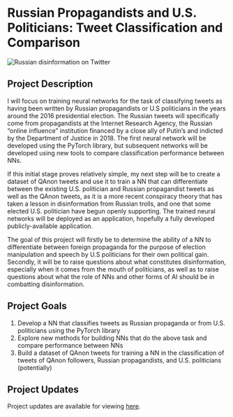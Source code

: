 # Russian Propagandists and U.S. Politicians: Tweet Classification and Comparison

![Russian disinformation on Twitter](https://fivethirtyeight.com/wp-content/uploads/2018/07/roeder-russiantweets-1.png)

## Project Description

I will focus on training neural networks for the task of classifying tweets as having been written by Russian propagandists or U.S politicians in the years around the 2016 presidential election. The Russian tweets will specifically come from propagandists at the Internet Research Agency, the Russian “online influence” institution financed by a close ally of Putin’s and indicted by the Department of Justice in 2018. The first neural network will be developed using the PyTorch library, but subsequent networks will be developed using new tools to compare classification performance between NNs.

If this initial stage proves relatively simple, my next step will be to create a dataset of QAnon tweets and use it to train a NN that can differentiate between the existing U.S. politician and Russian propagandist tweets as well as the QAnon tweets, as it is a more recent conspiracy theory that has taken a lesson in disinformation from Russian trolls, and one that some elected U.S. politician have begun openly supporting. The trained neural networks will be deployed as an application, hopefully a fully developed publicly-available application.

The goal of this project will firstly be to determine the ability of a NN to differentiate between foreign propaganda for the purpose of election manipulation and speech by U.S politicians for their own political gain. Secondly, it will be to raise questions about what constitutes disinformation, especially when it comes from the mouth of politicians, as well as to raise questions about what the role of NNs and other forms of AI should be in combatting disinformation.

## Project Goals

1. Develop a NN that classifies tweets as Russian propaganda or from U.S. politicians using the PyTorch library 
2. Explore new methods for building NNs that do the above task and compare performance between NNs
3. Build a dataset of QAnon tweets for training a NN in the classification of tweets of QAnon followers, Russian propagandists, and U.S. politicians (potentially)

## Project Updates

Project updates are available for viewing [here](https://jennabrandt.github.io/).
